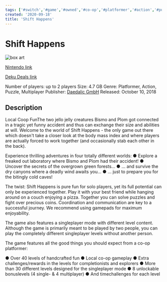 ```yaml
---
tags: ['#switch','#game','#owned','#co-op','#platformer','#action','#puzzle']
created: '2020-09-18'
title: 'Shift Happens'
---
```

# Shift Happens

![box art](https://assets.nintendo.com/image/upload/c_pad,f_auto,h_613,q_auto,w_1089/ncom/en_US/games/switch/s/shift-happens-switch/hero?v=2021042818)

[Nintendo link](https://www.nintendo.com/games/detail/shift-happens-switch/)

[Deku Deals link](https://www.dekudeals.com/items/shift-happens)

Number of players: up to 2 players
Size: 4.7 GB
Genre: Platformer, Action, Puzzle, Multiplayer
Publisher: [Daedalic GmbH](https://www.dekudeals.com/games?include[collection]=true&filter[publisher]=Daedalic+GmbH)
Released: October 10, 2018

## Description

Local Coop FunThe two jello jelly creatures Bismo and Plom got connected in a tragic yet funny accident and thus can exchange their size and abilities at will. Welcome to the world of Shift Happens - the only game out there which doesn't take a closer look at the body mass index and where players are actually forced to work together (and occasionally stab each other in the back).

Experience thrilling adventures in four totally different worlds:
●	Explore a freaked out laboratory where Bismo and Plom had their accident!
●	 Uncover the secrets of the overgrown green forests...
●	... and survive the dry canyons where a deadly wind awaits you…
●	... just to prepare you for the bitingly cold caves!

The twist: Shift Happens is pure fun for solo players, yet its full potential can only be experienced together. Play it with your best friend while hanging around on a couch enjoying a pizza. Together you can solve puzzles and fight over precious coins. Coordination and communication are key to a successful journey. We recommend using gamepads for maximum enjoyability.

The game also features a singleplayer mode with different level content. Although the game is primarily meant to be played by two people, you can play the completely different singleplayer levels without another person.

The game features all the good things you should expect from a co-op platformer:

●	Over 40 levels of handcrafted fun
●	Local co-op gameplay
●	Extra challenges/rewards in the levels for completionists and explorers
●	More than 30 different levels designed for the singleplayer mode
●	8 unlockable bonuslevels (4 single- & 4 multiplayer)
●	And timechallenges for each level

